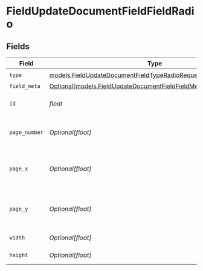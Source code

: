 # FieldUpdateDocumentFieldFieldRadio


## Fields

| Field                                                                                                                                | Type                                                                                                                                 | Required                                                                                                                             | Description                                                                                                                          |
| ------------------------------------------------------------------------------------------------------------------------------------ | ------------------------------------------------------------------------------------------------------------------------------------ | ------------------------------------------------------------------------------------------------------------------------------------ | ------------------------------------------------------------------------------------------------------------------------------------ |
| `type`                                                                                                                               | [models.FieldUpdateDocumentFieldTypeRadioRequestBody1](../models/fieldupdatedocumentfieldtyperadiorequestbody1.md)                   | :heavy_check_mark:                                                                                                                   | N/A                                                                                                                                  |
| `field_meta`                                                                                                                         | [Optional[models.FieldUpdateDocumentFieldFieldMetaRadioRequestBody]](../models/fieldupdatedocumentfieldfieldmetaradiorequestbody.md) | :heavy_minus_sign:                                                                                                                   | N/A                                                                                                                                  |
| `id`                                                                                                                                 | *float*                                                                                                                              | :heavy_check_mark:                                                                                                                   | The ID of the field to update.                                                                                                       |
| `page_number`                                                                                                                        | *Optional[float]*                                                                                                                    | :heavy_minus_sign:                                                                                                                   | The page number the field will be on.                                                                                                |
| `page_x`                                                                                                                             | *Optional[float]*                                                                                                                    | :heavy_minus_sign:                                                                                                                   | The X coordinate of where the field will be placed.                                                                                  |
| `page_y`                                                                                                                             | *Optional[float]*                                                                                                                    | :heavy_minus_sign:                                                                                                                   | The Y coordinate of where the field will be placed.                                                                                  |
| `width`                                                                                                                              | *Optional[float]*                                                                                                                    | :heavy_minus_sign:                                                                                                                   | The width of the field.                                                                                                              |
| `height`                                                                                                                             | *Optional[float]*                                                                                                                    | :heavy_minus_sign:                                                                                                                   | The height of the field.                                                                                                             |